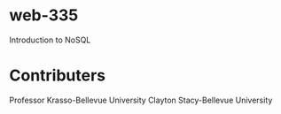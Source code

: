 # web-335
Introduction to NoSQL
# Contributers
Professor Krasso-Bellevue University
Clayton Stacy-Bellevue University